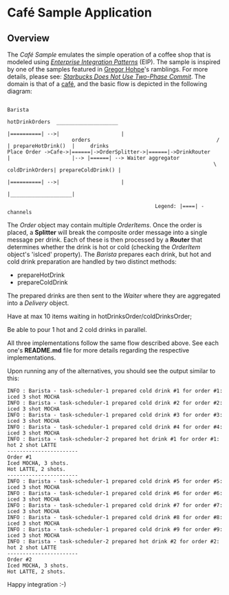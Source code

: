Café Sample Application
=======================

## Overview

The *Café Sample* emulates the simple operation of a coffee shop that is modeled using *[Enterprise Integration Patterns][]* (EIP). The sample is inspired by one of the samples featured in [Gregor Hohpe][]'s ramblings. For more details, please see: *[Starbucks Does Not Use Two-Phase Commit][]*. The domain is that of a [café][], and the basic flow is depicted in the following diagram:


	                                                                                          Barista
	                                                                     hotDrinkOrders  ____________________
	                                                                    |==========| -->|                    |
	                     orders                                         /               | prepareHotDrink()  |     drinks
	Place Order ->Cafe->|======|->OrderSplitter->|======|->DrinkRouter                  |                    |--> |======| --> Waiter aggregator
	                                                                   \ coldDrinkOrders| prepareColdDrink() |
	                                                                    |==========| -->|                    |
	                                                                                    |____________________|
	
	                                                Legend: |====| - channels


The *Order* object may contain multiple *OrderItems*. Once the order is placed, a **Splitter** will break the composite order message into a single message per drink. Each of these is then processed by a **Router** that determines whether the drink is hot or cold (checking the *OrderItem* object's 'isIced' property). The *Barista* prepares each drink, but hot and cold drink preparation are handled by two distinct methods:

* prepareHotDrink
* prepareColdDrink

The prepared drinks are then sent to the *Waiter* where they are aggregated into a *Delivery* object.

Have at max 10 items waiting in hotDrinksOrder/coldDrinksOrder;

Be able to pour 1 hot and 2 cold drinks in parallel.

All three implementations follow the same flow described above. See each one's **README.md** file for more details regarding the respective implementations.

Upon running any of the alternatives, you should see the output similar to this:

	INFO : Barista - task-scheduler-1 prepared cold drink #1 for order #1: iced 3 shot MOCHA
	INFO : Barista - task-scheduler-1 prepared cold drink #2 for order #2: iced 3 shot MOCHA
	INFO : Barista - task-scheduler-1 prepared cold drink #3 for order #3: iced 3 shot MOCHA
	INFO : Barista - task-scheduler-1 prepared cold drink #4 for order #4: iced 3 shot MOCHA
	INFO : Barista - task-scheduler-2 prepared hot drink #1 for order #1: hot 2 shot LATTE
	-----------------------
	Order #1
	Iced MOCHA, 3 shots.
	Hot LATTE, 2 shots.
	-----------------------
	INFO : Barista - task-scheduler-1 prepared cold drink #5 for order #5: iced 3 shot MOCHA
	INFO : Barista - task-scheduler-1 prepared cold drink #6 for order #6: iced 3 shot MOCHA
	INFO : Barista - task-scheduler-1 prepared cold drink #7 for order #7: iced 3 shot MOCHA
	INFO : Barista - task-scheduler-1 prepared cold drink #8 for order #8: iced 3 shot MOCHA
	INFO : Barista - task-scheduler-1 prepared cold drink #9 for order #9: iced 3 shot MOCHA
	INFO : Barista - task-scheduler-2 prepared hot drink #2 for order #2: hot 2 shot LATTE
	-----------------------
	Order #2
	Iced MOCHA, 3 shots.
	Hot LATTE, 2 shots.

Happy integration :-)

[ActiveMQ]: https://activemq.apache.org/
[AMQP]: https://en.wikipedia.org/wiki/Advanced_Message_Queuing_Protocol
[café]: https://en.wikipedia.org/wiki/Caf%25C3%25A9
[Enterprise Integration Patterns]: https://www.enterpriseintegrationpatterns.com/eaipatterns.html
[Gregor Hohpe]: https://www.enterpriseintegrationpatterns.com/gregor.html
[JMS]: https://en.wikipedia.org/wiki/Java_Message_Service
[RabbitMQ]: https://www.rabbitmq.com/
[Starbucks Does Not Use Two-Phase Commit]: https://www.enterpriseintegrationpatterns.com/ramblings/18_starbucks.html
